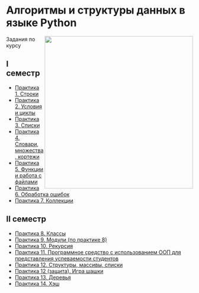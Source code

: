 # Алгоритмы и структуры данных в языке Python

<img src="https://github.com/Cat-in-box/Financial-University/blob/png/git%20python.png" align="right" width=400 height=413/>

Задания по курсу

## I семестр
* [Практика 1. Строки](https://github.com/Cat-in-box/Financial-University/tree/master/1%20%D0%BA%D1%83%D1%80%D1%81/Python/Pract_1)
* [Практика 2. Условия и циклы](https://github.com/Cat-in-box/Financial-University/tree/master/1%20%D0%BA%D1%83%D1%80%D1%81/Python/Pract_2)
* [Практика 3. Списки](https://github.com/Cat-in-box/Financial-University/tree/master/1%20%D0%BA%D1%83%D1%80%D1%81/Python/Pract_3)
* [Практика 4. Словари, множества, кортежи](https://github.com/Cat-in-box/Financial-University/tree/master/1%20%D0%BA%D1%83%D1%80%D1%81/Python/Pract_4)
* [Практика 5. Функции и работа с файлами](https://github.com/Cat-in-box/Financial-University/tree/master/1%20%D0%BA%D1%83%D1%80%D1%81/Python/Pract_5)
* [Практика 6. Обработка ошибок](https://github.com/Cat-in-box/Financial-University/tree/master/1%20%D0%BA%D1%83%D1%80%D1%81/Python/Pract_6)
* [Практика 7. Коллекции](https://github.com/Cat-in-box/Financial-University/tree/master/1%20%D0%BA%D1%83%D1%80%D1%81/Python/Pract_7)

## II семестр
* [Практика 8. Классы](https://github.com/Cat-in-box/Financial-University/tree/master/1%20%D0%BA%D1%83%D1%80%D1%81/Python/Pract_8%20(1))
* [Практика 9. Модули (по практике 8)](https://github.com/Cat-in-box/Financial-University/tree/master/1%20%D0%BA%D1%83%D1%80%D1%81/Python/Pract_9%20(2))
* [Практика 10. Рекурсия](https://github.com/Cat-in-box/Financial-University/tree/master/1%20%D0%BA%D1%83%D1%80%D1%81/Python/Pract_10%20(3))
* [Практика 11. Программное средство с использованием ООП для
представления успеваемости студентов](https://github.com/Cat-in-box/Financial-University/tree/master/1%20%D0%BA%D1%83%D1%80%D1%81/Python/Pract_11%20(4))
* [Практика 12. Структуры, массивы, списки](https://github.com/Cat-in-box/Financial-University/tree/master/1%20%D0%BA%D1%83%D1%80%D1%81/Python/Pract_12%20(5))
* [Практика 12 (защита). Игра шашки](https://github.com/Cat-in-box/Financial-University/tree/master/1%20%D0%BA%D1%83%D1%80%D1%81/Python/Pract_12%20(5)%20%D0%B7%D0%B0%D1%89%D0%B8%D1%82%D0%B0%20%D0%A8%D0%90%D0%A8%D0%9A%D0%98)
* [Практика 13. Деревья](https://github.com/Cat-in-box/Financial-University/tree/master/1%20%D0%BA%D1%83%D1%80%D1%81/Python/Pract_13%20(6))
* [Практика 14. Хэш](https://github.com/Cat-in-box/Financial-University/tree/master/1%20%D0%BA%D1%83%D1%80%D1%81/Python/Pract_14%20(7))
